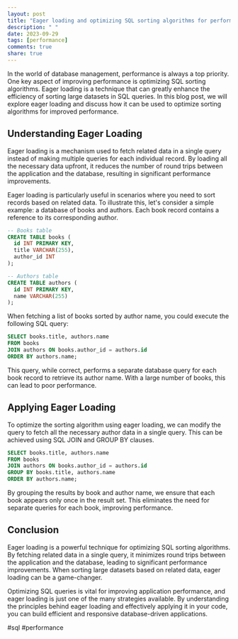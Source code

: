 ```yaml
---
layout: post
title: "Eager loading and optimizing SQL sorting algorithms for performance"
description: " "
date: 2023-09-29
tags: [performance]
comments: true
share: true
---
```


In the world of database management, performance is always a top priority. One key aspect of improving performance is optimizing SQL sorting algorithms. Eager loading is a technique that can greatly enhance the efficiency of sorting large datasets in SQL queries. In this blog post, we will explore eager loading and discuss how it can be used to optimize sorting algorithms for improved performance.

## Understanding Eager Loading

Eager loading is a mechanism used to fetch related data in a single query instead of making multiple queries for each individual record. By loading all the necessary data upfront, it reduces the number of round trips between the application and the database, resulting in significant performance improvements.

Eager loading is particularly useful in scenarios where you need to sort records based on related data. To illustrate this, let's consider a simple example: a database of books and authors. Each book record contains a reference to its corresponding author.

```sql
-- Books table
CREATE TABLE books (
  id INT PRIMARY KEY,
  title VARCHAR(255),
  author_id INT
);

-- Authors table
CREATE TABLE authors (
  id INT PRIMARY KEY,
  name VARCHAR(255)
);
```

When fetching a list of books sorted by author name, you could execute the following SQL query:

```sql
SELECT books.title, authors.name
FROM books
JOIN authors ON books.author_id = authors.id
ORDER BY authors.name;
```

This query, while correct, performs a separate database query for each book record to retrieve its author name. With a large number of books, this can lead to poor performance.

## Applying Eager Loading

To optimize the sorting algorithm using eager loading, we can modify the query to fetch all the necessary author data in a single query. This can be achieved using SQL JOIN and GROUP BY clauses.

```sql
SELECT books.title, authors.name
FROM books
JOIN authors ON books.author_id = authors.id
GROUP BY books.title, authors.name
ORDER BY authors.name;
```

By grouping the results by book and author name, we ensure that each book appears only once in the result set. This eliminates the need for separate queries for each book, improving performance.

## Conclusion

Eager loading is a powerful technique for optimizing SQL sorting algorithms. By fetching related data in a single query, it minimizes round trips between the application and the database, leading to significant performance improvements. When sorting large datasets based on related data, eager loading can be a game-changer.

Optimizing SQL queries is vital for improving application performance, and eager loading is just one of the many strategies available. By understanding the principles behind eager loading and effectively applying it in your code, you can build efficient and responsive database-driven applications.

#sql #performance